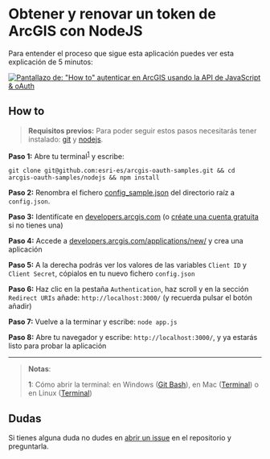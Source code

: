 # Obtener y renovar un token de ArcGIS con NodeJS

Para entender el proceso que sigue esta aplicación puedes ver esta explicación de 5 minutos:

[![Pantallazo de: "How to" autenticar en ArcGIS usando la API de JavaScript & oAuth](https://i.ytimg.com/vi/3lWwWg_PYS4/hqdefault.jpg)](https://www.youtube.com/watch?v=3lWwWg_PYS4)

## How to

> **Requisitos previos:**
> Para poder seguir estos pasos necesitarás tener instalado: [git](https://git-scm.com/downloads) y [nodejs](https://nodejs.org/en/download/).

**Paso 1:** Abre tu terminal<sup>[1](#1)</sup> y escribe:

`git clone git@github.com:esri-es/arcgis-oauth-samples.git && cd arcgis-oauth-samples/nodejs && npm install`

**Paso 2:** Renombra el fichero [config_sample.json](https://github.com/esri-es/arcgis-oauth-samples/blob/master/config_sample.json) del directorio raíz a `config.json`.

**Paso 3:** Identifícate en [developers.arcgis.com](https://developers.arcgis.com/sign-in/) (o [créate una cuenta gratuita](https://developers.arcgis.com/sign-up) si no tienes una)

**Paso 4:** Accede a [developers.arcgis.com/applications/new/](https://developers.arcgis.com/applications/new/) y crea una aplicación

**Paso 5:** A la derecha podrás ver los valores de las variables `Client ID` y `Client Secret`, cópialos en tu nuevo fichero `config.json`

**Paso 6:** Haz clic en la pestaña `Authentication`, haz scroll y en la sección `Redirect URIs` añade: `http://localhost:3000/` (y recuerda pulsar el botón añadir)

**Paso 7:** Vuelve a la terminar y escribe: `node app.js`

**Paso 8:** Abre tu navegador y escribe: `http://localhost:3000/`, y ya estarás listo para probar la aplicación

---

> **Notas**:
>
> <a id="1">1</a>: Cómo abrir la terminal: en Windows ([Git Bash](https://www.youtube.com/watch?v=rWboGsc6CqI)), en Mac  ([Terminal](https://www.youtube.com/watch?v=zw7Nd67_aFw)) o en Linux ([Terminal](https://www.youtube.com/watch?v=7Kvgbu61jFg))

## Dudas

Si tienes alguna duda no dudes en [abrir un issue](https://github.com/esri-es/arcgis-oauth-samples/issues/new) en el repositorio y preguntarla.
